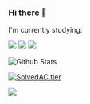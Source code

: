 ### Hi there 👋

I'm currently studying: 

<img src="https://img.shields.io/badge/C++-00599C?style=flat-square&logo=C&logoColor=white"/>
<img src="https://img.shields.io/badge/C-A8B9CC?style=flat-square&logo=C%2B%2B&logoColor=white"/>
<img src="https://img.shields.io/badge/Python-3776AB?style=flat-square&logo=Python&logoColor=white"/>


![Github Stats](https://github-readme-stats.vercel.app/api?username=kwakmu18&show_icons=true)

[![SolvedAC tier](http://mazassumnida.wtf/api/v2/generate_badge?boj=mckkk119)](https://solved.ac/{mckkk119}) 

<img src="http://mazandi.herokuapp.com/api?handle=mckkk119&theme=warm"/>

<!--
**kwakmu18/kwakmu18** is a ✨ _special_ ✨ repository because its `README.md` (this file) appears on your GitHub profile.

Here are some ideas to get you started:

- 🔭 I’m currently working on ...
- 🌱 I’m currently learning ...
- 👯 I’m looking to collaborate on ...
- 🤔 I’m looking for help with ...
- 💬 Ask me about ...
- 📫 How to reach me: ...
- 😄 Pronouns: ...
- ⚡ Fun fact: ...
-->
